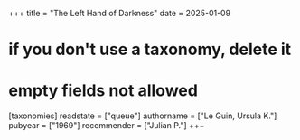 +++
title = "The Left Hand of Darkness"
date = 2025-01-09
# if you don't use a taxonomy, delete it
# empty fields not allowed
[taxonomies]
  readstate = ["queue"]
  authorname = ["Le Guin, Ursula K."]
  pubyear = ["1969"]
  recommender = ["Julian P."]
+++


